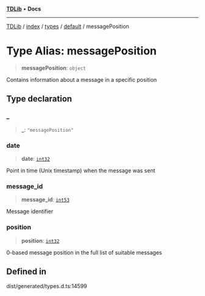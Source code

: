 [**TDLib**](../../../../../../README.md) • **Docs**

***

[TDLib](../../../../../../modules.md) / [index](../../../../../README.md) / [types](../../../README.md) / [default](../README.md) / messagePosition

# Type Alias: messagePosition

> **messagePosition**: `object`

Contains information about a message in a specific position

## Type declaration

### \_

> **\_**: `"messagePosition"`

### date

> **date**: [`int32`](int32.md)

Point in time (Unix timestamp) when the message was sent

### message\_id

> **message\_id**: [`int53`](int53.md)

Message identifier

### position

> **position**: [`int32`](int32.md)

0-based message position in the full list of suitable messages

## Defined in

dist/generated/types.d.ts:14599
